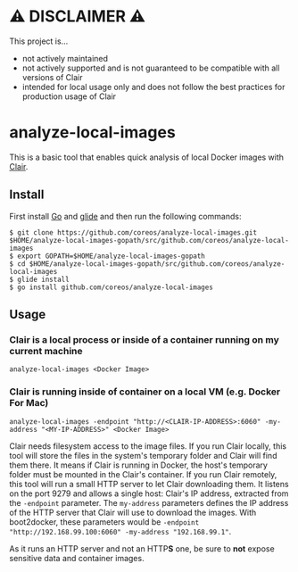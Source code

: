 # ⚠️️ DISCLAIMER ⚠️️

This project is...
* not actively maintained
* not actively supported and is not guaranteed to be compatible with all versions of Clair
* intended for local usage only and does not follow the best practices for production usage of Clair

# analyze-local-images

This is a basic tool that enables quick analysis of local Docker images with [Clair](https://github.com/coreos/clair).

## Install

First install [Go](https://golang.org/doc/install) and [glide](https://glide.sh) and then run the following commands:

    $ git clone https://github.com/coreos/analyze-local-images.git $HOME/analyze-local-images-gopath/src/github.com/coreos/analyze-local-images
    $ export GOPATH=$HOME/analyze-local-images-gopath
    $ cd $HOME/analyze-local-images-gopath/src/github.com/coreos/analyze-local-images
    $ glide install
    $ go install github.com/coreos/analyze-local-images

## Usage

### Clair is a local process or inside of a container running on my current machine

```
analyze-local-images <Docker Image>
```


### Clair is running inside of container on a local VM (e.g. Docker For Mac)

```
analyze-local-images -endpoint "http://<CLAIR-IP-ADDRESS>:6060" -my-address "<MY-IP-ADDRESS>" <Docker Image>
```

Clair needs filesystem access to the image files.
If you run Clair locally, this tool will store the files in the system's temporary folder and Clair will find them there.
It means if Clair is running in Docker, the host's temporary folder must be mounted in the Clair's container.
If you run Clair remotely, this tool will run a small HTTP server to let Clair downloading them.
It listens on the port 9279 and allows a single host: Clair's IP address, extracted from the `-endpoint` parameter.
The `my-address` parameters defines the IP address of the HTTP server that Clair will use to download the images.
With boot2docker, these parameters would be `-endpoint "http://192.168.99.100:6060" -my-address "192.168.99.1"`.

As it runs an HTTP server and not an HTTP**S** one, be sure to **not** expose sensitive data and container images.
